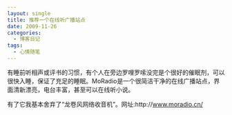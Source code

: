 ```yaml
---
layout: single
title: 推荐一个在线听广播站点
date: 2009-11-26
categories:
  - 博客日记
tags:
  - 心情随笔
---
```


有睡前听相声或评书的习惯，有个人在旁边罗哩罗嗦没完是个很好的催眠剂，可以很快入睡，保证了充足的睡眠。MoRadio是一个很简洁干净的在线广播站点，界面清新漂亮，电台丰富，甚至可以在线听小说。

有了它我基本舍弃了“龙卷风网络收音机”。网址&#58;http&#58;//www.moradio.cn/
